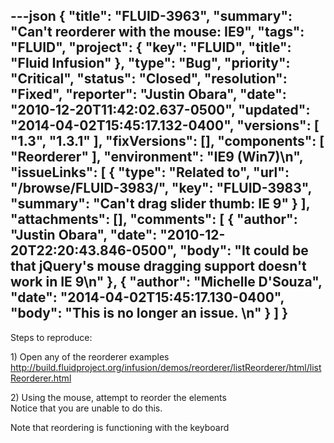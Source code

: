 ---json
{
  "title": "FLUID-3963",
  "summary": "Can't reorderer with the mouse: IE9",
  "tags": "FLUID",
  "project": {
    "key": "FLUID",
    "title": "Fluid Infusion"
  },
  "type": "Bug",
  "priority": "Critical",
  "status": "Closed",
  "resolution": "Fixed",
  "reporter": "Justin Obara",
  "date": "2010-12-20T11:42:02.637-0500",
  "updated": "2014-04-02T15:45:17.132-0400",
  "versions": [
    "1.3",
    "1.3.1"
  ],
  "fixVersions": [],
  "components": [
    "Reorderer"
  ],
  "environment": "IE9 (Win7)\n",
  "issueLinks": [
    {
      "type": "Related to",
      "url": "/browse/FLUID-3983/",
      "key": "FLUID-3983",
      "summary": "Can't drag slider thumb: IE 9"
    }
  ],
  "attachments": [],
  "comments": [
    {
      "author": "Justin Obara",
      "date": "2010-12-20T22:20:43.846-0500",
      "body": "It could be that jQuery's mouse dragging support doesn't work in IE 9\n"
    },
    {
      "author": "Michelle D'Souza",
      "date": "2014-04-02T15:45:17.130-0400",
      "body": "This is no longer an issue.&#x20;\n"
    }
  ]
}
---
Steps to reproduce:

1\) Open any of the reorderer examples\
<http://build.fluidproject.org/infusion/demos/reorderer/listReorderer/html/listReorderer.html>

2\) Using the mouse, attempt to reorder the elements\
Notice that you are unable to do this.

Note that reordering is functioning with the keyboard

        